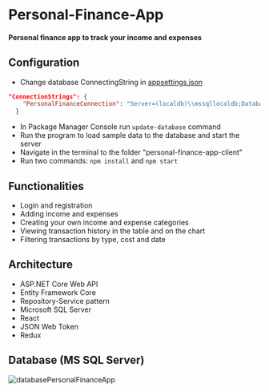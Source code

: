 # Personal-Finance-App
#### Personal finance app to track your income and expenses
## Configuration
* Change database ConnectingString in [appsettings.json](PersonalFinanceApp.API/appsettings.json)
````json
"ConnectionStrings": {
    "PersonalFinanceConnection": "Server=(localdb)\\mssqllocaldb;Database=PersonalFinanceDb;Trusted_Connection=True;MultipleActiveResultSets=true"
  }
````
* In Package Manager Console run `update-database` command
* Run the program to load sample data to the database and start the server
* Navigate in the terminal to the folder "personal-finance-app-client"
* Run two commands: `npm install` and `npm start`
## Functionalities
* Login and registration
* Adding income and expenses
* Creating your own income and expense categories
* Viewing transaction history in the table and on the chart
* Filtering transactions by type, cost and date
## Architecture
* ASP.NET Core Web API
* Entity Framework Core
* Repository-Service pattern
* Microsoft SQL Server
* React
* JSON Web Token
* Redux
## Database (MS SQL Server)
![databasePersonalFinanceApp](https://user-images.githubusercontent.com/85680066/216328184-324012f1-9701-4fc6-b531-2771c0ca9729.png)
